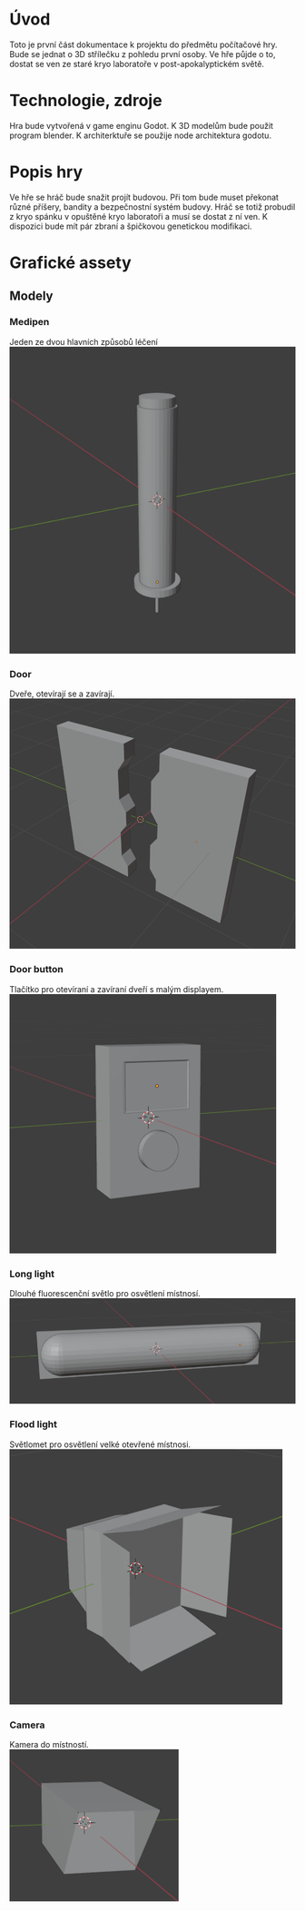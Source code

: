 # Úvod
Toto je první část dokumentace k projektu do předmětu počítačové hry. Bude se 
jednat o 3D střílečku z pohledu první osoby. Ve hře půjde o to, dostat se ven ze staré 
kryo laboratoře v post-apokalyptickém světě.
# Technologie, zdroje
Hra bude vytvořená v game enginu Godot. K 3D modelům bude použit program 
blender. K architerktuře se použije node architektura godotu.
# Popis hry
Ve hře se hráč bude snažit projít budovou. Při tom bude muset překonat různé příšery,
bandity a bezpečnostní systém budovy.
Hráč se totiž probudil z kryo spánku v opuštěné kryo laboratoři a musí se dostat z ní 
ven. K dispozici bude mít pár zbraní a špičkovou genetickou modifikaci.
# Grafické assety
## Modely
### Medipen
Jeden ze dvou hlavních způsobů léčení  
![medipen model](https://github.com/Astat7/fps-game/blob/main/examples/medipen_model.png)
### Door
Dveře, otevírají se a zavírají.  
![heavy sliding door](https://github.com/Astat7/fps-game/blob/main/examples/door_model.png)
### Door button
Tlačítko pro otevíraní a zavíraní dveří s malým displayem.  
![small panel with a display and a button](https://github.com/Astat7/fps-game/blob/main/examples/door_button_model.png)
### Long light
Dlouhé fluorescenční světlo pro osvětlení místnosí.  
![long fluorescent light](https://github.com/Astat7/fps-game/blob/main/examples/long_light_model.png)
### Flood light
Světlomet pro osvětlení velké otevřené místnosi.  
![flood light](https://github.com/Astat7/fps-game/blob/main/examples/flood_light_model.png)
### Camera
Kamera do místností.  
![old CCTV camera](https://github.com/Astat7/fps-game/blob/main/examples/camera_model.png)
